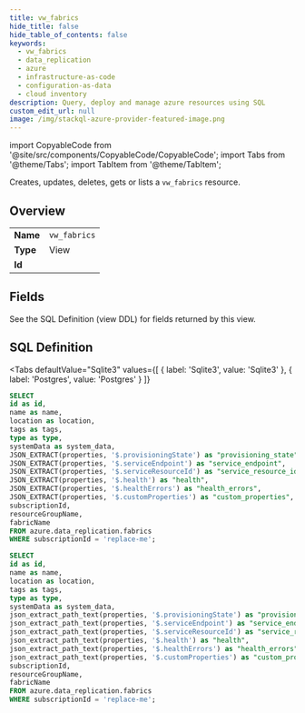 ```yaml
--- 
title: vw_fabrics
hide_title: false
hide_table_of_contents: false
keywords:
  - vw_fabrics
  - data_replication
  - azure
  - infrastructure-as-code
  - configuration-as-data
  - cloud inventory
description: Query, deploy and manage azure resources using SQL
custom_edit_url: null
image: /img/stackql-azure-provider-featured-image.png
---
```


import CopyableCode from '@site/src/components/CopyableCode/CopyableCode';
import Tabs from '@theme/Tabs';
import TabItem from '@theme/TabItem';

Creates, updates, deletes, gets or lists a <code>vw_fabrics</code> resource.

## Overview
<table><tbody>
<tr><td><b>Name</b></td><td><code>vw_fabrics</code></td></tr>
<tr><td><b>Type</b></td><td>View</td></tr>
<tr><td><b>Id</b></td><td><CopyableCode code="azure.data_replication.vw_fabrics" /></td></tr>
</tbody></table>

## Fields

See the SQL Definition (view DDL) for fields returned by this view.

## SQL Definition

<Tabs
defaultValue="Sqlite3"
values={[
{ label: 'Sqlite3', value: 'Sqlite3' },
{ label: 'Postgres', value: 'Postgres' }
]}
>
<TabItem value="Sqlite3">

```sql
SELECT
id as id,
name as name,
location as location,
tags as tags,
type as type,
systemData as system_data,
JSON_EXTRACT(properties, '$.provisioningState') as "provisioning_state",
JSON_EXTRACT(properties, '$.serviceEndpoint') as "service_endpoint",
JSON_EXTRACT(properties, '$.serviceResourceId') as "service_resource_id",
JSON_EXTRACT(properties, '$.health') as "health",
JSON_EXTRACT(properties, '$.healthErrors') as "health_errors",
JSON_EXTRACT(properties, '$.customProperties') as "custom_properties",
subscriptionId,
resourceGroupName,
fabricName
FROM azure.data_replication.fabrics
WHERE subscriptionId = 'replace-me';
```

</TabItem>
<TabItem value="Postgres">

```sql
SELECT
id as id,
name as name,
location as location,
tags as tags,
type as type,
systemData as system_data,
json_extract_path_text(properties, '$.provisioningState') as "provisioning_state",
json_extract_path_text(properties, '$.serviceEndpoint') as "service_endpoint",
json_extract_path_text(properties, '$.serviceResourceId') as "service_resource_id",
json_extract_path_text(properties, '$.health') as "health",
json_extract_path_text(properties, '$.healthErrors') as "health_errors",
json_extract_path_text(properties, '$.customProperties') as "custom_properties",
subscriptionId,
resourceGroupName,
fabricName
FROM azure.data_replication.fabrics
WHERE subscriptionId = 'replace-me';
```

</TabItem>
</Tabs>
